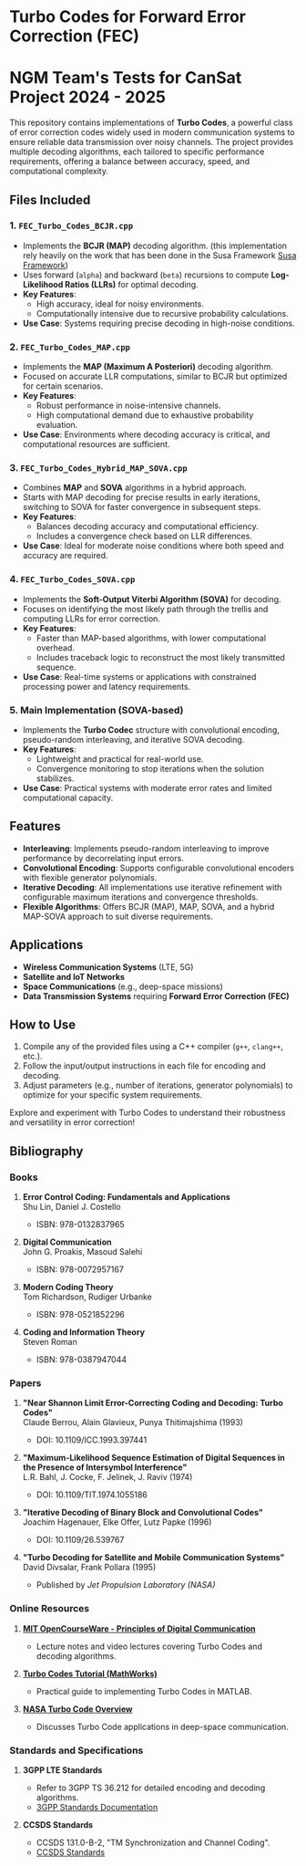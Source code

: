 # Turbo Codes for Forward Error Correction (FEC)
# NGM Team's Tests for CanSat Project 2024 - 2025

This repository contains implementations of **Turbo Codes**, a powerful class of error correction codes widely used in modern communication systems to ensure reliable data transmission over noisy channels. The project provides multiple decoding algorithms, each tailored to specific performance requirements, offering a balance between accuracy, speed, and computational complexity.

## Files Included

### 1. `FEC_Turbo_Codes_BCJR.cpp`
- Implements the **BCJR (MAP)** decoding algorithm. (this implementation rely heavily on the work that has been done in the Susa Framework <a href="https://libsusa.github.io/" target="_blank">Susa Framework</a>)
- Uses forward (`alpha`) and backward (`beta`) recursions to compute **Log-Likelihood Ratios (LLRs)** for optimal decoding.
- **Key Features**:
  - High accuracy, ideal for noisy environments.
  - Computationally intensive due to recursive probability calculations.
- **Use Case**: Systems requiring precise decoding in high-noise conditions.

### 2. `FEC_Turbo_Codes_MAP.cpp`
- Implements the **MAP (Maximum A Posteriori)** decoding algorithm.
- Focused on accurate LLR computations, similar to BCJR but optimized for certain scenarios.
- **Key Features**:
  - Robust performance in noise-intensive channels.
  - High computational demand due to exhaustive probability evaluation.
- **Use Case**: Environments where decoding accuracy is critical, and computational resources are sufficient.

### 3. `FEC_Turbo_Codes_Hybrid_MAP_SOVA.cpp`
- Combines **MAP** and **SOVA** algorithms in a hybrid approach.
- Starts with MAP decoding for precise results in early iterations, switching to SOVA for faster convergence in subsequent steps.
- **Key Features**:
  - Balances decoding accuracy and computational efficiency.
  - Includes a convergence check based on LLR differences.
- **Use Case**: Ideal for moderate noise conditions where both speed and accuracy are required.

### 4. `FEC_Turbo_Codes_SOVA.cpp`
- Implements the **Soft-Output Viterbi Algorithm (SOVA)** for decoding.
- Focuses on identifying the most likely path through the trellis and computing LLRs for error correction.
- **Key Features**:
  - Faster than MAP-based algorithms, with lower computational overhead.
  - Includes traceback logic to reconstruct the most likely transmitted sequence.
- **Use Case**: Real-time systems or applications with constrained processing power and latency requirements.

### 5. Main Implementation (SOVA-based)
- Implements the **Turbo Codec** structure with convolutional encoding, pseudo-random interleaving, and iterative SOVA decoding.
- **Key Features**:
  - Lightweight and practical for real-world use.
  - Convergence monitoring to stop iterations when the solution stabilizes.
- **Use Case**: Practical systems with moderate error rates and limited computational capacity.

## Features
- **Interleaving**: Implements pseudo-random interleaving to improve performance by decorrelating input errors.
- **Convolutional Encoding**: Supports configurable convolutional encoders with flexible generator polynomials.
- **Iterative Decoding**: All implementations use iterative refinement with configurable maximum iterations and convergence thresholds.
- **Flexible Algorithms**: Offers BCJR (MAP), MAP, SOVA, and a hybrid MAP-SOVA approach to suit diverse requirements.

## Applications
- **Wireless Communication Systems** (LTE, 5G)
- **Satellite and IoT Networks**
- **Space Communications** (e.g., deep-space missions)
- **Data Transmission Systems** requiring **Forward Error Correction (FEC)**

## How to Use
1. Compile any of the provided files using a C++ compiler (`g++`, `clang++`, etc.).
2. Follow the input/output instructions in each file for encoding and decoding.
3. Adjust parameters (e.g., number of iterations, generator polynomials) to optimize for your specific system requirements.

Explore and experiment with Turbo Codes to understand their robustness and versatility in error correction!

## Bibliography

### Books
1. **Error Control Coding: Fundamentals and Applications**  
   Shu Lin, Daniel J. Costello  
   - ISBN: 978-0132837965  

2. **Digital Communication**  
   John G. Proakis, Masoud Salehi  
   - ISBN: 978-0072957167  

3. **Modern Coding Theory**  
   Tom Richardson, Rudiger Urbanke  
   - ISBN: 978-0521852296  

4. **Coding and Information Theory**  
   Steven Roman  
   - ISBN: 978-0387947044  

### Papers
1. **"Near Shannon Limit Error-Correcting Coding and Decoding: Turbo Codes"**  
   Claude Berrou, Alain Glavieux, Punya Thitimajshima (1993)  
   - DOI: 10.1109/ICC.1993.397441  

2. **"Maximum-Likelihood Sequence Estimation of Digital Sequences in the Presence of Intersymbol Interference"**  
   L.R. Bahl, J. Cocke, F. Jelinek, J. Raviv (1974)  
   - DOI: 10.1109/TIT.1974.1055186  

3. **"Iterative Decoding of Binary Block and Convolutional Codes"**  
   Joachim Hagenauer, Elke Offer, Lutz Papke (1996)  
   - DOI: 10.1109/26.539767  

4. **"Turbo Decoding for Satellite and Mobile Communication Systems"**  
   David Divsalar, Frank Pollara (1995)  
   - Published by *Jet Propulsion Laboratory (NASA)*  

### Online Resources
1. **[MIT OpenCourseWare - Principles of Digital Communication](https://ocw.mit.edu/courses/electrical-engineering-and-computer-science/6-450-principles-of-digital-communication-i-fall-2006/)**  
   - Lecture notes and video lectures covering Turbo Codes and decoding algorithms.

2. **[Turbo Codes Tutorial (MathWorks)](https://www.mathworks.com/help/comm/ug/turbo-codes.html)**  
   - Practical guide to implementing Turbo Codes in MATLAB.

3. **[NASA Turbo Code Overview](https://descanso.jpl.nasa.gov/)**  
   - Discusses Turbo Code applications in deep-space communication.

### Standards and Specifications
1. **3GPP LTE Standards**  
   - Refer to 3GPP TS 36.212 for detailed encoding and decoding algorithms.  
   - [3GPP Standards Documentation](https://www.3gpp.org/)

2. **CCSDS Standards**  
   - CCSDS 131.0-B-2, "TM Synchronization and Channel Coding".  
   - [CCSDS Standards](https://public.ccsds.org/)
